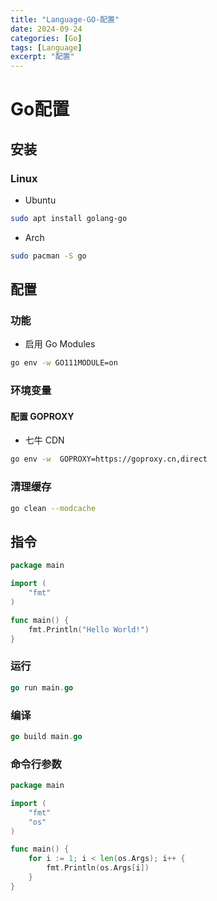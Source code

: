 ```yaml
---
title: "Language-GO-配置"
date: 2024-09-24
categories: [Go]
tags: [Language]
excerpt: "配置"
---
```


# Go配置

## 安装

### Linux

- Ubuntu

```sh
sudo apt install golang-go
```

- Arch

```sh
sudo pacman -S go
```

## 配置

### 功能

- 启用 Go Modules

```sh
go env -w GO111MODULE=on
```

### 环境变量

#### 配置 GOPROXY

- 七牛 CDN

```sh
go env -w  GOPROXY=https://goproxy.cn,direct
```

### 清理缓存

```sh
go clean --modcache
```

## 指令

```go
package main

import (
    "fmt"
)

func main() {
    fmt.Println("Hello World!")
}
```

### 运行

```go
go run main.go
```

### 编译

```go
go build main.go
```

### 命令行参数

```go
package main

import (
    "fmt"
    "os"
)

func main() {
    for i := 1; i < len(os.Args); i++ {
        fmt.Println(os.Args[i])
    }
}
```
